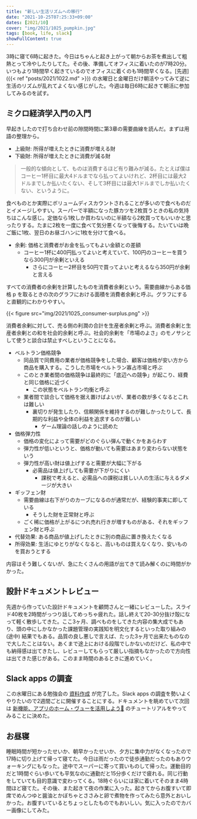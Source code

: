 ```yaml
---
title: "新しい生活リズムへの移行"
date: "2021-10-25T07:25:33+09:00"
dates: [2021/10]
cover: "img/2021/1025_pumpkin.jpg"
tags: [book, life, slack]
showFullContent: true
---
```


3時に寝て6時に起きた。今日はちゃんと起き上がって朝からお茶を煮出して粗熱とって冷やしたりしてた。その後、準備してオフィスに着いたのが7時20分。いつもより1時間早く起きているのでオフィスに着くのも1時間早くなる。[先週]({{< ref "posts/2021/1022.md" >}}) の水曜日と金曜日だけ朝活やってみて逆に生活のリズムが乱れてよくない感じがした。今週は毎日6時に起きて朝活に参加してみるのを試す。

## ミクロ経済学入門の入門

早起きしたので打ち合わせ前の隙間時間に第3章の需要曲線を読んだ。まずは用語の整理から。

* 上級財: 所得が増えたときに消費が増える財
* 下級財: 所得が増えたときに消費が減る財

> 一般的な傾向として、ものは消費するほど有り難みが減る。たとえば僕はコーヒー1杯目に最大4ドルまでなら払ってよいけれど、2杯目には最大2ドルまでしか払いたくない、そして3杯目には最大1ドルまでしか払いたくない、というように。

食べものとか実際にボリュームディスカウントされることが多いので食べものだとイメージしやすい。スーパーで半額になった豚カツを2枚買うときの私の気持ちはこんな感じ。定価なら1枚しか買わないのに半額なら2枚買ってもいいかと思ったりする。たまに2枚を一度に食べて気分悪くなって後悔する。たいていは晩ご飯に1枚、翌日のお昼ゴハンに1枚を分けて食べる。

* 余剰: 価格と消費者がお金を払ってもよい金額との差額
  * コーヒー1杯に400円払ってよいと考えていて、100円のコーヒーを買うなら300円が余剰といえる
    * さらにコーヒー2杯目を50円で買ってよいと考えるなら350円が余剰と言える

すべての消費者の余剰を計算したものを消費者余剰という。需要曲線からある価格 p を取るときの次のグラフにおける面積を消費者余剰と呼ぶ。グラフにすると直観的にわかりやすい。

{{< figure src="img/2021/1025_consumer-surplus.png" >}}

消費者余剰に対して、売る側の利潤の合計を生産者余剰と呼ぶ。消費者余剰と生産者余剰との和を社会的余剰と呼ぶ。社会的余剰を「市場のよさ」のモノサシとして使うと談合は禁止すべしということになる。

* ベルトラン価格競争
  * 同品質で同費用の業者が価格競争をした場合、顧客は価格が安い方から商品を購入する。こうした市場をベルトラン寡占市場と呼ぶ
  * このとき業者間の価格競争は最終的に「底辺への競争」が起こり、経費と同じ価格に近づく
    * この状態をベルトラン均衡と呼ぶ
  * 業者間で談合して価格を据え置けばよいが、業者の数が多くなるとこれは難しい
    * 裏切りが発生したり、信頼関係を維持するのが難しかったりして、長期的な利益や全体の利益を追求するのが難しい
      * ゲーム理論の話しのように読めた
* 価格弾力性
  * 価格の変化によって需要がどのぐらい弾んで動くかをあらわす
  * 弾力性が低いというと、価格が動いても需要はあまり変わらない状態をいう
  * 弾力性が高い財は値上げすると需要が大幅に下がる
    * 必需品は値上げしても需要が下がりにくい
      * 課税で考えると、必需品への課税は貧しい人の生活に与えるダメージが大きい
* ギッフェン財
  * 需要曲線は右下がりのカーブになるのが通常だが、経験的事実に即している
    * そうした財を正常財と呼ぶ
  * ごく稀に価格が上がるにつれ売れ行きが増すものがある、それをギッフェン財と呼ぶ
* 代替効果: ある商品が値上げしたときに別の商品に置き換えたくなる
* 所得効果: 生活にゆとりがなくなると、高いものは買えなくなり、安いものを買おうとする

内容はそう難しくないが、急にたくさんの用語が出てきて読み解くのに時間がかかった。

## 設計ドキュメントレビュー

先週から作っていた設計ドキュメントを顧問さんと一緒にレビューした。スライド40枚を2時間がっつり話してめっちゃ疲れた。話し終えて20-30分抜け殻になって軽く散歩してきた。ここ3ヶ月、調べものをしてきた内容の集大成でもあり、頭の中にしかなかった課題管理の実践知を明文化するといった取り組みの (途中) 結果でもある。品質の良し悪しで言えば、たった3ヶ月で出来たものなので大したことはない。あくまで途上における段階でしかないのだけど、私の中でも納得感は出てきたし、レビューしてもらって厳しい指摘もなかったので方向性は出てきた感じがある。このまま時間のあるときに進めていく。

## Slack apps の調査

この水曜日にある勉強会の [資料作成](https://github.com/t2y/python-study/tree/master/BizPy/slack/20211027) が完了した。Slack apps の調査を勢いよくやりたいので2週間ごとに開催することにする。ドキュメントを眺めていて次回は [新機能、アプリのホーム・ヴューを活用しよう:house_with_garden:](https://api.slack.com/lang/ja-jp/app-home-with-modal) のチュートリアルをやってみることに決めた。

## お昼寝

睡眠時間が短かったせいか、朝早かったせいか、夕方に集中力がなくなったので17時に切り上げて帰って寝てた。今日は雨だったので徒歩通勤だったのもありウォーキングにもなった。途中でスーパーに寄って買いものして帰った。運動目的だと1時間ぐらい歩いても平気なのに通勤だと15分歩くだけで疲れる。同じ行動をしていても目的意識で変わってくる。18時ぐらいには家に着いてそのまま4時間ほど寝てた。その後、また起きて夜の作業に入った。起きてからお腹すいて即席でめんつゆと醤油とかぼちゃとささみと卵で煮物を作ってみたら意外とおいしかった。お腹すいているとちょっとしたものでもおいしい。気に入ったのでカバー画像にしてみた。
